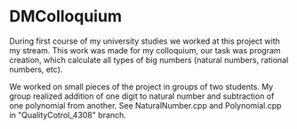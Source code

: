 # DMColloquium

During first course of my university studies we worked at this project with my stream. This work was made for my colloquium, our task was program creation, which calculate all types of big numbers (natural numbers, rational numbers, etc).

We worked on small pieces of the project in groups of two students. My group realized addition of one digit to natural number and subtraction of one polynomial from another. See NaturalNumber.cpp and Polynomial.cpp in "QualityCotrol_4308" branch.
